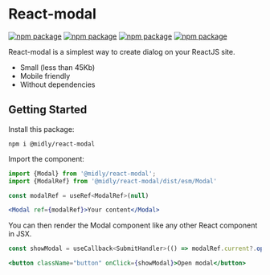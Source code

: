# React-modal
[![npm package](https://img.shields.io/npm/v/@midly/react-modal)](https://www.npmjs.org/package/@midly/react-modal)
[![npm package](https://img.shields.io/bundlephobia/min/@midly/react-modal)](https://www.npmjs.org/package/@midly/react-modal)
[![npm package](https://img.shields.io/github/last-commit/micheld-dev/react-modal)](https://www.npmjs.org/package/@midly/react-modal)
[![npm package](https://img.shields.io/npm/dw/@midly/react-modal)](https://www.npmjs.org/package/@midly/react-modal)

React-modal is a simplest way to create dialog on your ReactJS site.

- Small (less than 45Kb)
- Mobile friendly
- Without dependencies

## Getting Started

Install this package:

```shell
npm i @midly/react-modal
```

Import the component:

```jsx
import {Modal} from '@midly/react-modal';
import {ModalRef} from '@midly/react-modal/dist/esm/Modal'

const modalRef = useRef<ModalRef>(null)

<Modal ref={modalRef}>Your content</Modal>
```

You can then render the Modal component like any other React component in JSX.

```jsx
const showModal = useCallback<SubmitHandler>(() => modalRef.current?.open(), [])

<button className="button" onClick={showModal}>Open modal</button>
```